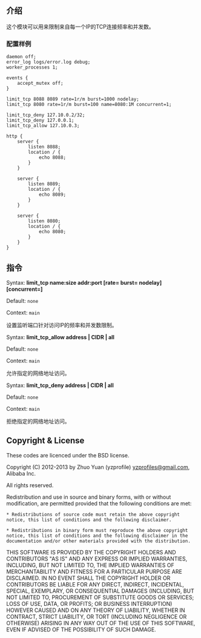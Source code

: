 ## 介绍
这个模块可以用来限制来自每一个IP的TCP连接频率和并发数。

### 配置样例

    daemon off;
    error_log logs/error.log debug;
    worker_processes 1;

    events {
        accept_mutex off;
    }

    limit_tcp 8088 8089 rate=1r/m burst=1000 nodelay;
    limit_tcp 8080 rate=1r/m burst=100 name=8080:1M concurrent=1;

    limit_tcp_deny 127.10.0.2/32;
    limit_tcp_deny 127.0.0.1;
    limit_tcp_allow 127.10.0.3;

    http {
        server {
            listen 8088;
            location / {
                echo 8088;
            }
        }

        server {
            listen 8089;
            location / {
                echo 8089;
            }
        }

        server {
            listen 8080;
            location / {
                echo 8080;
            }
        }
    }

## 指令

Syntax: **limit_tcp name:size addr:port [rate= burst= nodelay] [concurrent=]**

Default: `none`

Context: `main`

设置监听端口针对访问IP的频率和并发数限制。


Syntax: **limit_tcp_allow address | CIDR | all**

Default: `none`

Context: `main`

允许指定的网络地址访问。


Syntax: **limit_tcp_deny address | CIDR | all**

Default: `none`

Context: `main`

拒绝指定的网络地址访问。


## Copyright & License

These codes are licenced under the BSD license.

Copyright (C) 2012-2013 by Zhuo Yuan (yzprofile) <yzprofiles@gmail.com>, Alibaba Inc.

All rights reserved.

Redistribution and use in source and binary forms, with or without
modification, are permitted provided that the following conditions
are met:

    * Redistributions of source code must retain the above copyright
    notice, this list of conditions and the following disclaimer.

    * Redistributions in binary form must reproduce the above copyright
    notice, this list of conditions and the following disclaimer in the
    documentation and/or other materials provided with the distribution.

THIS SOFTWARE IS PROVIDED BY THE COPYRIGHT HOLDERS AND CONTRIBUTORS
"AS IS" AND ANY EXPRESS OR IMPLIED WARRANTIES, INCLUDING, BUT NOT
LIMITED TO, THE IMPLIED WARRANTIES OF MERCHANTABILITY AND FITNESS FOR
A PARTICULAR PURPOSE ARE DISCLAIMED. IN NO EVENT SHALL THE COPYRIGHT
HOLDER OR CONTRIBUTORS BE LIABLE FOR ANY DIRECT, INDIRECT, INCIDENTAL,
SPECIAL, EXEMPLARY, OR CONSEQUENTIAL DAMAGES (INCLUDING, BUT NOT LIMITED
TO, PROCUREMENT OF SUBSTITUTE GOODS OR SERVICES; LOSS OF USE, DATA, OR
PROFITS; OR BUSINESS INTERRUPTION) HOWEVER CAUSED AND ON ANY THEORY OF
LIABILITY, WHETHER IN CONTRACT, STRICT LIABILITY, OR TORT (INCLUDING
NEGLIGENCE OR OTHERWISE) ARISING IN ANY WAY OUT OF THE USE OF THIS
SOFTWARE, EVEN IF ADVISED OF THE POSSIBILITY OF SUCH DAMAGE.
